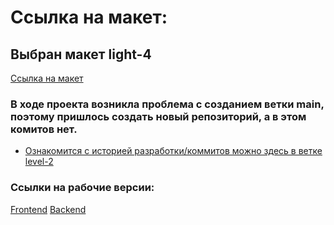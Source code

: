 # Ссылка на макет:

## Выбран макет **light-4**

[Ссылка на макет](https://www.figma.com/file/6FMWkB94wE7KTkcCgUXtnC/Дипломный-проект?type=design&node-id=1-2798&mode=design&t=shilSCxVu2OACtEG-0)


### В ходе проекта возникла проблема с созданием ветки **main**, поэтому пришлось создать новый репозиторий, а в этом комитов нет.

- [Ознакомится с историей разработки/коммитов можно здесь в ветке level-2](https://github.com/FulgrimPhoenix/movies-explorer-frontend-err)

### Ссылки на рабочие версии:
[Frontend](https://mymovie.nomoredomainswork.ru/)
[Backend](https://api.mymovie.nomoredomainsmonster.ru/)
